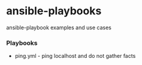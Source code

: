 # ansible-playbooks
ansible-playbook examples and use cases

### Playbooks
- ping.yml - ping localhost and do not gather facts
